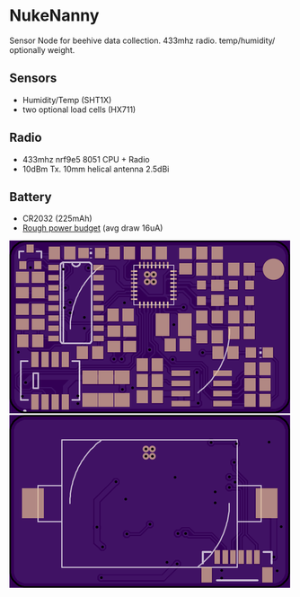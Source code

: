 # NukeNanny
Sensor Node for beehive data collection. 433mhz radio. temp/humidity/ optionally weight.

## Sensors
 * Humidity/Temp (SHT1X)
 * two optional load cells (HX711)

## Radio
 * 433mhz nrf9e5 8051 CPU + Radio
 * 10dBm Tx. 10mm helical antenna 2.5dBi
 
## Battery
 * CR2032 (225mAh)
 * [Rough power budget](https://docs.google.com/spreadsheets/d/1PkM406ndirrwiI1R5EvJM8zMfThP9lIQZCE76__e_ts/edit?usp=sharing) (avg draw 16uA)

![pcb](top.png)
![pcb](bottom.png)
